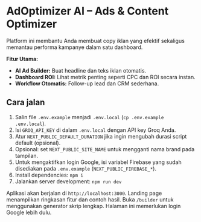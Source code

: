 # AdOptimizer AI – Ads & Content Optimizer

Platform ini membantu Anda membuat copy iklan yang efektif sekaligus memantau performa kampanye dalam satu dashboard.

**Fitur Utama:**
* **AI Ad Builder:** Buat headline dan teks iklan otomatis.
* **Dashboard ROI:** Lihat metrik penting seperti CPC dan ROI secara instan.
* **Workflow Otomatis:** Follow-up lead dan CRM sederhana.

## Cara jalan
1.  Salin file `.env.example` menjadi `.env.local` (`cp .env.example .env.local`).
2.  Isi `GROQ_API_KEY` di dalam `.env.local` dengan API key Groq Anda.
3.  Atur `NEXT_PUBLIC_DEFAULT_DURATION` jika ingin mengubah durasi script default (opsional).
4.  Opsional: set `NEXT_PUBLIC_SITE_NAME` untuk mengganti nama brand pada tampilan.
5.  Untuk mengaktifkan login Google, isi variabel Firebase yang sudah disediakan pada `.env.example` (`NEXT_PUBLIC_FIREBASE_*`).
6.  Install dependencies: `npm i`
7.  Jalankan server development: `npm run dev`

Aplikasi akan berjalan di `http://localhost:3000`.
Landing page menampilkan ringkasan fitur dan contoh hasil.
Buka `/builder` untuk menggunakan generator skrip lengkap. Halaman ini memerlukan login Google lebih dulu.
